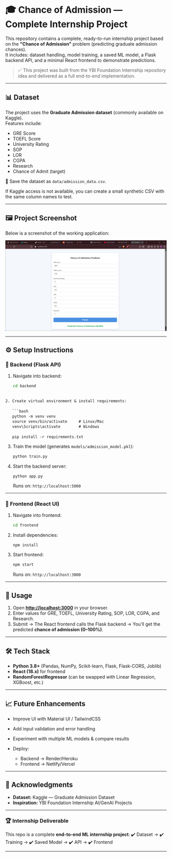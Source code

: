 # 🎓 Chance of Admission — Complete Internship Project

This repository contains a complete, ready-to-run internship project based on the **"Chance of Admission"** problem (predicting graduate admission chances).  
It includes: dataset handling, model training, a saved ML model, a Flask backend API, and a minimal React frontend to demonstrate predictions.

> ✅ This project was built from the YBI Foundation Internship repository idea and delivered as a full end-to-end implementation.

---

## 📊 Dataset

The project uses the **Graduate Admission dataset** (commonly available on Kaggle).  
Features include:

- GRE Score  
- TOEFL Score  
- University Rating  
- SOP  
- LOR  
- CGPA  
- Research  
- Chance of Admit (target)  

📌 Save the dataset as `data/admission_data.csv`.

If Kaggle access is not available, you can create a small synthetic CSV with the same column names to test.

---

## 🖼️ Project Screenshot

Below is a screenshot of the working application:

![App Screenshot](./screenshot/1.png)

---

## ⚙️ Setup Instructions

### 🔹 Backend (Flask API)

1. Navigate into backend:
   ```bash
   cd backend
```

2. Create virtual environment & install requirements:

   ```bash
   python -m venv venv
   source venv/bin/activate     # Linux/Mac
   venv\Scripts\activate        # Windows

   pip install -r requirements.txt
   ```

3. Train the model (generates `models/admission_model.pkl`):

   ```bash
   python train.py
   ```

4. Start the backend server:

   ```bash
   python app.py
   ```

   Runs on: `http://localhost:5000`

---

### 🔹 Frontend (React UI)

1. Navigate into frontend:

   ```bash
   cd frontend
   ```

2. Install dependencies:

   ```bash
   npm install
   ```

3. Start frontend:

   ```bash
   npm start
   ```

   Runs on: `http://localhost:3000`

---

## 🚀 Usage

1. Open **[http://localhost:3000](http://localhost:3000)** in your browser.
2. Enter values for GRE, TOEFL, University Rating, SOP, LOR, CGPA, and Research.
3. Submit → The React frontend calls the Flask backend → You’ll get the predicted **chance of admission (0–100%)**.

---

## 🛠 Tech Stack

* **Python 3.8+** (Pandas, NumPy, Scikit-learn, Flask, Flask-CORS, Joblib)
* **React (18.x)** for frontend
* **RandomForestRegressor** (can be swapped with Linear Regression, XGBoost, etc.)

---

## 📈 Future Enhancements

* Improve UI with Material UI / TailwindCSS
* Add input validation and error handling
* Experiment with multiple ML models & compare results
* Deploy:

  * Backend → Render/Heroku
  * Frontend → Netlify/Vercel

---

## 🙌 Acknowledgments

* **Dataset:** Kaggle — Graduate Admission Dataset
* **Inspiration:** YBI Foundation Internship AI/GenAI Projects

---

### 🏆 Internship Deliverable

This repo is a complete **end-to-end ML internship project**:
✔️ Dataset → ✔️ Training → ✔️ Saved Model → ✔️ API → ✔️ Frontend

---